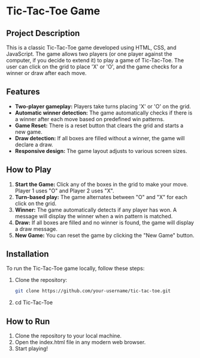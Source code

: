 # Tic-Tac-Toe Game

## Project Description

This is a classic Tic-Tac-Toe game developed using HTML, CSS, and JavaScript. The game allows two players (or one player against the computer, if you decide to extend it) to play a game of Tic-Tac-Toe. The user can click on the grid to place 'X' or 'O', and the game checks for a winner or draw after each move.

## Features

- **Two-player gameplay:** Players take turns placing 'X' or 'O' on the grid.
- **Automatic winner detection:** The game automatically checks if there is a winner after each move based on predefined win patterns.
- **Game Reset:** There is a reset button that clears the grid and starts a new game.
- **Draw detection:** If all boxes are filled without a winner, the game will declare a draw.
- **Responsive design:** The game layout adjusts to various screen sizes.

## How to Play

1. **Start the Game:** Click any of the boxes in the grid to make your move. Player 1 uses "O" and Player 2 uses "X".
2. **Turn-based play:** The game alternates between "O" and "X" for each click on the grid.
3. **Winner:** The game automatically detects if any player has won. A message will display the winner when a win pattern is matched.
4. **Draw:** If all boxes are filled and no winner is found, the game will display a draw message.
5. **New Game:** You can reset the game by clicking the "New Game" button.

## Installation

To run the Tic-Tac-Toe game locally, follow these steps:

1. Clone the repository:
   ```bash
   git clone https://github.com/your-username/tic-tac-toe.git

2. cd Tic-Tac-Toe

## How to Run
1. Clone the repository to your local machine.
2. Open the index.html file in any modern web browser.
3. Start playing!

